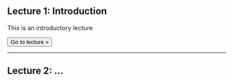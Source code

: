 ## Lecture 1: Introduction

This is an introductory lecture 

<a href="/lectures/1-introduction/"><button>Go to lecture &raquo;</button></a>

---

## Lecture 2: ...
